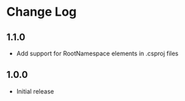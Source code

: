 # Change Log

## 1.1.0

- Add support for RootNamespace elements in .csproj files

## 1.0.0

- Initial release